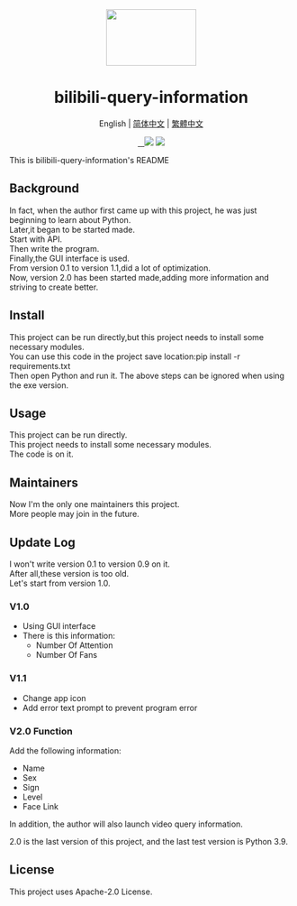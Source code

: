 <div align="center">
  <img src="https://s1.imagehub.cc/images/2022/01/29/bilibili-ico.png" width="160px" height="100px">
  <h1 align="center">bilibili-query-information</h1>
  
  English | [简体中文](https://github.com/macwinlin-studio/bilibili-query-information/blob/2.0/README-zh.md) | [繁體中文](https://github.com/macwinlin-studio/bilibili-query-information/blob/2.0/README-tc.md)
  
  <a href="https://github.com/macwinlin-studio/bilibili-query-information/releases">
    <img src="https://img.shields.io/badge/release-2.0-blue" alt="">
  </a>
  <a href="https://github.com/macwinlin-studio/bilibili-query-information/blob/2.0/LICENSE">
    <img src="https://img.shields.io/badge/license-Apache--2.0-blue" alt="">
  </a>
  <a href="https://github.com/macwinlin-studio/bilibili-query-information/releases">
    <img src="https://img.shields.io/github/downloads/xinxin2021/bilibili-query-information/total" alt="">
  </a>
  <img src="https://img.shields.io/badge/platform-windows-red">
  <img src="https://img.shields.io/badge/python-v3.9-orange">
</div>

This is bilibili-query-information's README
## Background
In fact, when the author first came up with this project, he was just beginning to learn about Python.  
Later,it began to be started made.  
Start with API.  
Then write the program.  
Finally,the GUI interface is used.  
From version 0.1 to version 1.1,did a lot of optimization.  
Now, version 2.0 has been started made,adding more information and striving to create better.
## Install
This project can be run directly,but this project needs to install some necessary modules.  
You can use this code in the project save location:pip install -r requirements.txt  
Then open Python and run it.
The above steps can be ignored when using the exe version.
## Usage
This project can be run directly.  
This project needs to install some necessary modules.  
The code is on it.
## Maintainers
Now I'm the only one maintainers this project.  
More people may join in the future.
## Update Log
I won't write version 0.1 to version 0.9 on it.  
After all,these version is too old.  
Let's start from version 1.0.
### V1.0
* Using GUI interface
* There is this information:
    * Number Of Attention
    * Number Of Fans
### V1.1
* Change app icon
* Add error text prompt to prevent program error
### V2.0 Function
Add the following information:
* Name
* Sex
* Sign
* Level
* Face Link

In addition, the author will also launch video query information.

2.0 is the last version of this project, and the last test version is Python 3.9.
## License
This project uses Apache-2.0 License.

